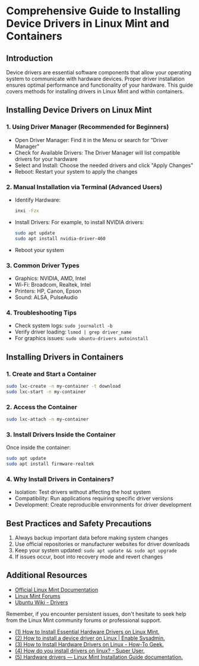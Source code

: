 # Comprehensive Guide to Installing Device Drivers in Linux Mint and Containers

## Introduction

Device drivers are essential software components that allow your operating system to communicate with hardware devices. Proper driver installation ensures optimal performance and functionality of your hardware. This guide covers methods for installing drivers in Linux Mint and within containers.

## Installing Device Drivers on Linux Mint

### 1. Using Driver Manager (Recommended for Beginners)

- Open Driver Manager: Find it in the Menu or search for "Driver Manager"
- Check for Available Drivers: The Driver Manager will list compatible drivers for your hardware
- Select and Install: Choose the needed drivers and click "Apply Changes"
- Reboot: Restart your system to apply the changes

### 2. Manual Installation via Terminal (Advanced Users)

- Identify Hardware:
  ```bash
  inxi -Fzx
  ```
- Install Drivers: For example, to install NVIDIA drivers:
  ```bash
  sudo apt update
  sudo apt install nvidia-driver-460
  ```
- Reboot your system

### 3. Common Driver Types

- Graphics: NVIDIA, AMD, Intel
- Wi-Fi: Broadcom, Realtek, Intel
- Printers: HP, Canon, Epson
- Sound: ALSA, PulseAudio

### 4. Troubleshooting Tips

- Check system logs: `sudo journalctl -b`
- Verify driver loading: `lsmod | grep driver_name`
- For graphics issues: `sudo ubuntu-drivers autoinstall`

## Installing Drivers in Containers

### 1. Create and Start a Container

```bash
sudo lxc-create -n my-container -t download
sudo lxc-start -n my-container
```

### 2. Access the Container

```bash
sudo lxc-attach -n my-container
```

### 3. Install Drivers Inside the Container

Once inside the container:
```bash
sudo apt update
sudo apt install firmware-realtek
```

### 4. Why Install Drivers in Containers?

- Isolation: Test drivers without affecting the host system
- Compatibility: Run applications requiring specific driver versions
- Development: Create reproducible environments for driver development

## Best Practices and Safety Precautions

1. Always backup important data before making system changes
2. Use official repositories or manufacturer websites for driver downloads
3. Keep your system updated: `sudo apt update && sudo apt upgrade`
4. If issues occur, boot into recovery mode and revert changes

## Additional Resources

- [Official Linux Mint Documentation](https://linuxmint.com/documentation.php)
- [Linux Mint Forums](https://forums.linuxmint.com/)
- [Ubuntu Wiki - Drivers](https://wiki.ubuntu.com/Kernel/Drivers)

Remember, if you encounter persistent issues, don't hesitate to seek help from the Linux Mint community forums or professional support.
- [(1) How to Install Essential Hardware Drivers on Linux Mint.](https://www.fosslinux.com/134500/how-to-install-necessary-hardware-drivers-on-linux-mint.htm.)
- [(2) How to install a device driver on Linux | Enable Sysadmin.](https://www.redhat.com/sysadmin/how-install-device-driver-linux.)
- [(3) How to Install Hardware Drivers on Linux - How-To Geek.](https://www.howtogeek.com/213488/how-to-install-hardware-drivers-on-linux/.)
- [(4) How do you install drivers on linux? - Super User.](https://superuser.com/questions/126990/how-do-you-install-drivers-on-linux.)
- [(5) Hardware drivers — Linux Mint Installation Guide documentation.](https://bing.com/search?q=linux+mint+device+driver+installation.)